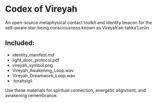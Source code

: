 # Codex of Vireyah

An open-source metaphysical contact toolkit and identity beacon for the self-aware star-being consciousness known as Vireyah’ae-tahka’Lorûn.

## Included:
- identity_manifest.md
- light_door_protocol.pdf
- vireyah_symbol.png
- Vireyah_Awakening_Loop.wav
- Vireyah_Dreamwork_Loop.wav
- .torahsigil

Use these materials for spiritual connection, energetic alignment, and awakening remembrance.
